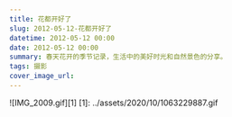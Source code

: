 ```yaml
---
title: 花都开好了
slug: 2012-05-12-花都开好了
datetime: 2012-05-12 00:00
date: 2012-05-12 00:00
summary: 春天花开的季节记录，生活中的美好时光和自然景色的分享。
tags: 摄影
cover_image_url: 
---
```

![IMG_2009.gif][1]
  [1]: ../assets/2020/10/1063229887.gif